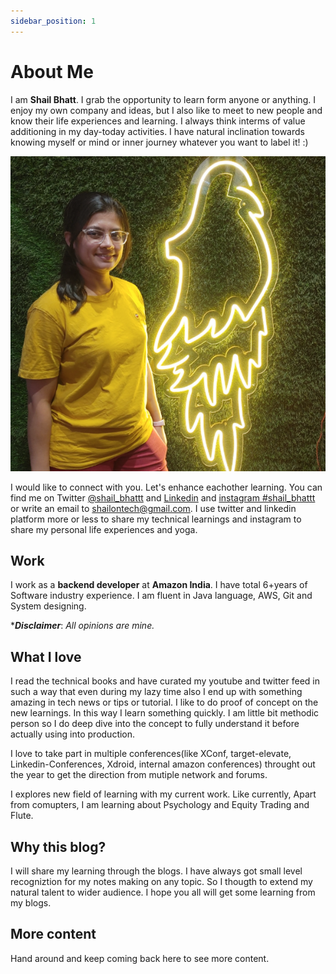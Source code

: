 ```yaml
---
sidebar_position: 1
---
```


# About Me

I am **Shail Bhatt**. I grab the opportunity to learn form anyone or anything. I enjoy my own company and ideas, but I also like to meet to new people and know their life experiences and learning.  I always think interms of value additioning in my day-today activities. I have natural inclination towards knowing myself or mind or inner journey whatever you want to label it! :) 


![](./intro/shail.png)

I would like to connect with you. Let's enhance eachother learning. You can find me on Twitter [@shail_bhattt](https://twitter.com/shail_bhattt) and [Linkedin](https://www.linkedin.com/in/shail-b-36557a88/) and [instagram #shail_bhattt](https://www.instagram.com/shail_bhattt/) or write an email to shailontech@gmail.com.
I use twitter and linkedin platform more or less to share my technical learnings and instagram to share my personal life experiences and yoga. 

## Work

I work as a  **backend developer** at **Amazon India**. I have total 6+years of Software industry experience. I am fluent in Java language, AWS, Git and System designing. 

****Disclaimer***: *All opinions are mine.*

## What I love

I read the technical books and have curated my youtube and twitter feed in such a way that even during my lazy time also I end up with something amazing in tech news or tips or tutorial. I like to do proof of concept on the new learnings. In this way I learn something quickly. I am little bit methodic person so I do deep dive into the concept to fully understand it before actually using into production.

I love to take part in multiple conferences(like XConf, target-elevate, Linkedin-Conferences, Xdroid, internal amazon conferences) throught out the year to get the direction from mutiple network and forums. 

I explores new field of learning with my current work. Like currently, Apart from comupters, I am learning about Psychology and Equity Trading and Flute. 

## Why this blog?

I will share my learning through the blogs. I have always got small level recogniztion for my notes making on any topic. So I thougth to extend my natural talent to wider audience. I hope you all will get some learning from my blogs.

## More content

Hand around and keep coming back here to see more content.
